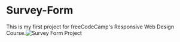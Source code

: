 # Survey-Form

This is my first project for freeCodeCamp's Responsive Web Design Course.![Survey Form Project](https://user-images.githubusercontent.com/110336826/185578269-8beb903d-8e88-45ee-a02a-27f2f56c0fef.png)

